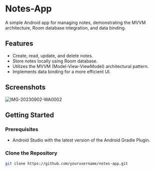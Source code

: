 # Notes-App

A simple Android app for managing notes, demonstrating the MVVM architecture, Room database integration, and data binding.

## Features

- Create, read, update, and delete notes.
- Store notes locally using Room database.
- Utilizes the MVVM (Model-View-ViewModel) architectural pattern.
- Implements data binding for a more efficient UI.

## Screenshots


![IMG-20230902-WA0002](https://github.com/Darpan2004/Notes-App/assets/126506854/d980af39-b35e-4f0a-9446-19468ee6d0dc)
## Getting Started

### Prerequisites

- Android Studio with the latest version of the Android Gradle Plugin.

### Clone the Repository

```bash
git clone https://github.com/yourusername/notes-app.git
